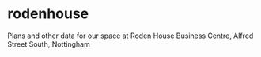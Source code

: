 # rodenhouse
Plans and other data for our space at Roden House Business Centre, Alfred Street South, Nottingham
